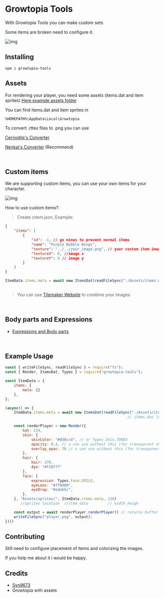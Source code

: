 # Growtopia Tools
With Growtopia Tools you can make custom sets

Some items are broken need to configure it.

![img](https://github.com/FakeLeq/GTools/blob/main/img/render.png?raw=true)

## Installing
```
npm i growtopia-tools
```

## Assets
For rendering your player, you need some assets (items.dat and item sprites)
[Here example assets folder](https://github.com/FakeLeq/GTools/releases/tag/Example)

You can find items.dat and item sprites in

```
%HOMEPATH%\AppData\Local\Growtopia
```

To convert .rttex files to .png you can use 

[Cernodile's Converter](https://tools.cernodile.com/rttex.html)

[Nenkai's Converter](https://github.com/Nenkai/RTPackConverter/releases) (Recommend)

<br>

## Custom items
We are supporting custom items, you can use your own items for your character.

![img](https://github.com/FakeLeq/GrowtopiaRenderPlayer/blob/main/img/citem.png?raw=true)

How to use custom items?:

> Create citem.json, Example:
```json
{
    "items": [
        {
            "id": -1, // go minus to prevent normal items
            "name": "Purple Bubble Wings",
            "texture": "../../your_image.png", // your custom item image location
            "textureX": 0, //image x
            "textureY": 0 // image y
        }
    ]
}
```

```javascript
ItemData.items.meta = await new ItemsDat(readFileSync("./Assets/items.dat"), readFileSync("citem.json")).decode();
                                                                               // citem.json location
```

> You can use [Tilemaker Website](https://leq-web.vercel.app) to combine your images

<br>

## Body parts and Expressions
- [Expressions and Body parts](https://github.com/FakeLeq/GrowtopiaRenderPlayer/blob/main/src/Render/types/Types.ts)

<br>

## Example Usage

```javascript
const { writeFileSync, readFileSync } = require("fs");
const { Render, ItemsDat, Types } = require("growtopia-tools");

const ItemData = {
    items: {
        meta: {}
    },
};

(async() => {
    ItemData.items.meta = await new ItemsDat(readFileSync("./Assets/items.dat")).decode();
                                                        // items.dat location

    const renderPlayer = new Render({
        hat: 234,
        skin: {
            skinColor: "#d50cc4", // or Types.Skin.TONE4
            opacity: 0.4, // u can use without this (for transparent skins)
            overlay_opac: 70 // u can use without this (for transparent skins)
        },
        hair: {
            hair: 270,
            dye: "#f197f7"
        },
        face: {
            expression: Types.Face.SMILE,
            eyeLens: "#ff0000",
            eyeDrop: "#edeb5c",
        },
    }, "Assets/sprites/", ItemData.items.meta, 128)
       //sprites location  //item data         // width_heigh

    const output = await renderPlayer.renderPlayer() // returns buffer
    writeFileSync("player.png", output);
})()

```

## Contributing

Still need to configure placement of items and colorizing the images.

If you help me about it i would be happy.


## Credits

- [Syn9673](https://github.com/Syn9673)
- Growtopia with assets
